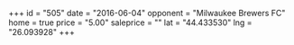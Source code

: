 +++
id = "505"
date = "2016-06-04"
opponent = "Milwaukee Brewers FC"
home = true
price = "5.00"
saleprice = ""
lat = "44.433530"
lng = "26.093928"
+++
